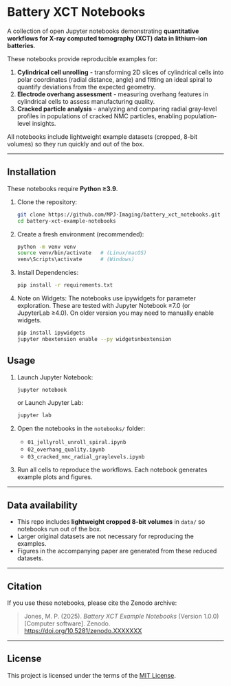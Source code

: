 # Battery XCT Notebooks  

A collection of open Jupyter notebooks demonstrating **quantitative workflows for X-ray computed tomography (XCT) data in lithium-ion batteries**.  

These notebooks provide reproducible examples for:  
1. **Cylindrical cell unrolling** - transforming 2D slices of cylindrical cells into polar coordinates (radial distance, angle) and fitting an ideal spiral to quantify deviations from the expected geometry.  
2. **Electrode overhang assessment** - measuring overhang features in cylindrical cells to assess manufacturing quality.  
3. **Cracked particle analysis** - analyzing and comparing radial gray-level profiles in populations of cracked NMC particles, enabling population-level insights.  

All notebooks include lightweight example datasets (cropped, 8-bit volumes) so they run quickly and out of the box.  

---

## Installation  

These notebooks require **Python ≥3.9**.  

1. Clone the repository:  
   ```bash
   git clone https://github.com/MPJ-Imaging/battery_xct_notebooks.git
   cd battery-xct-example-notebooks
2. Create a fresh environment (recommended):
   ```bash
   python -m venv venv
   source venv/bin/activate   # (Linux/macOS)
   venv\Scripts\activate      # (Windows)
3. Install Dependencies:
   ```bash
   pip install -r requirements.txt
4. Note on Widgets:
   The notebooks use ipywidgets for parameter exploration. These are tested with Jupyter Notebook ≥7.0 (or JupyterLab ≥4.0). On older version you may need to manually enable widgets.
   ```bash
   pip install ipywidgets
   jupyter nbextension enable --py widgetsnbextension

## Usage  

1. Launch Jupyter Notebook:  
   ```bash
   jupyter notebook
   ```
   or Launch Jupyter Lab:
   ```bash
   jupyter lab
   ```
2. Open the notebooks in the `notebooks/` folder:  
   - `01_jellyroll_unroll_spiral.ipynb`  
   - `02_overhang_quality.ipynb`  
   - `03_cracked_nmc_radial_graylevels.ipynb`  

3. Run all cells to reproduce the workflows. Each notebook generates example plots and figures.  

---

## Data availability  

- This repo includes **lightweight cropped 8-bit volumes** in `data/` so notebooks run out of the box.  
- Larger original datasets are not necessary for reproducing the examples.  
- Figures in the accompanying paper are generated from these reduced datasets.

---

## Citation  

If you use these notebooks, please cite the Zenodo archive:  

> Jones, M. P. (2025). *Battery XCT Example Notebooks* (Version 1.0.0) [Computer software]. Zenodo. https://doi.org/10.5281/zenodo.XXXXXXX  

---

## License  

This project is licensed under the terms of the [MIT License](LICENSE).  


